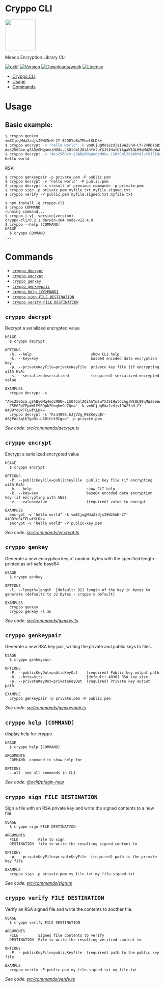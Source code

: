 # Cryppo CLI

<img width="100px" src="https://uploads-ssl.webflow.com/5cd5168c6c861f4fc7cfe969/5ddcaba04d724676d8758927_Meeco-Logo-2019-Circle-RGB.svg">

Meeco Encryption Library CLI

[![oclif](https://img.shields.io/badge/cli-oclif-brightgreen.svg)](https://oclif.io)
[![Version](https://img.shields.io/npm/v/cryppo-cli.svg)](https://npmjs.org/package/cryppo-cli)
[![Downloads/week](https://img.shields.io/npm/dw/cryppo-cli.svg)](https://npmjs.org/package/cryppo-cli)
[![License](https://img.shields.io/npm/l/cryppo-cli.svg)](https://github.com/Meeco/cryppo-cli/blob/master/package.json)

<!-- toc -->

- [Cryppo CLI](#cryppo-cli)
- [Usage](#usage)
- [Commands](#commands)
  <!-- tocstop -->

# Usage

## Basic example:

```sh
$ cryppo genkey
vm8CjugMda2zdjsI9W25nH-CY-84DDYoBxTFLwfKLDk=
$ cryppo encrypt -v "hello world" -k vm8CjugMda2zdjsI9W25nH-CY-84DDYoBxTFLwfKLDk=
Aes256Gcm.gSAByGMq4edzM0U=.LS0tCml2OiAhYmluYXJ5IHwtCiAgaW1QL09qMWZ6eWw0cmwwSgphdDogIWJpbmFyeSB8LQogIE5SbjZUQXJ2bitNS1Z5M0FpZEpmWlE9PQphZDogbm9uZQo=
$ cryppo decrypt -s "Aes256Gcm.gSAByGMq4edzM0U=.LS0tCml2OiAhYmluYXJ5IHwtCiAgaW1QL09qMWZ6eWw0cmwwSgphdDogIWJpbmFyeSB8LQogIE5SbjZUQXJ2bitNS1Z5M0FpZEpmWlE9PQphZDogbm9uZQo=" -k vm8CjugMda2zdjsI9W25nH-CY-84DDYoBxTFLwfKLDk=
hello world
```

RSA

```
$ cryppo genkeypair -p private.pem -P public.pem
$ cryppo encrypt -v "hello world" -P public.pem
$ cryppo decrypt -s <result of previous command> -p private.pem
$ cryppo sign -p private.pem myfile.txt myfile.signed.txt
$ cryppo verify -P public.pem myfile.signed.txt myfile.txt
```

<!-- usage -->

```sh-session
$ npm install -g cryppo-cli
$ cryppo COMMAND
running command...
$ cryppo (-v|--version|version)
cryppo-cli/0.2.1 darwin-x64 node-v12.4.0
$ cryppo --help [COMMAND]
USAGE
  $ cryppo COMMAND
...
```

<!-- usagestop -->

# Commands

<!-- commands -->

- [`cryppo decrypt`](#cryppo-decrypt)
- [`cryppo encrypt`](#cryppo-encrypt)
- [`cryppo genkey`](#cryppo-genkey)
- [`cryppo genkeypair`](#cryppo-genkeypair)
- [`cryppo help [COMMAND]`](#cryppo-help-command)
- [`cryppo sign FILE DESTINATION`](#cryppo-sign-file-destination)
- [`cryppo verify FILE DESTINATION`](#cryppo-verify-file-destination)

## `cryppo decrypt`

Decrypt a serialized encrypted value

```
USAGE
  $ cryppo decrypt

OPTIONS
  -h, --help                           show CLI help
  -k, --key=key                        base64 encoded data encryption key
  -p, --privateKeyFile=privateKeyFile  private key file (if encrypting with RSA)
  -s, --serialized=serialized          (required) serialized encrypted value

EXAMPLES
  cryppo decrypt -s
  "Aes256Gcm.gSAByGMq4edzM0U=.LS0tCml2OiAhYmluYXJ5IHwtCiAgaW1QL09qMWZ6eWw0cmwwSgphdDogIWJpbmFyeSB8LQogIE5SbjZUQXJ2bitNS1
  Z5M0FpZEpmWlE9PQphZDogbm9uZQo=" -k vm8CjugMda2zdjsI9W25nH-CY-84DDYoBxTFLwfKLDk=
  cryppo decrypt -s "Rsa4096.bJjV2g_RBZKeyqBr-dSjPAc3qtkTgd0=.LS0tCnt9Cg==" -p private.pem
```

_See code: [src/commands/decrypt.ts](https://github.com/Meeco/cryppo-cli/blob/v0.2.1/src/commands/decrypt.ts)_

## `cryppo encrypt`

Encrypt a serialized encrypted value

```
USAGE
  $ cryppo encrypt

OPTIONS
  -P, --publicKeyFile=publicKeyFile  public key file (if encrypting with RSA)
  -h, --help                         show CLI help
  -k, --key=key                      base64 encoded data encryption key (if encrypting with AES)
  -v, --value=value                  (required) value to encrypt

EXAMPLES
  encrypt -v "hello world" -k vm8CjugMda2zdjsI9W25nH-CY-84DDYoBxTFLwfKLDk=
  encrypt -v "hello world" -P public-key.pem
```

_See code: [src/commands/encrypt.ts](https://github.com/Meeco/cryppo-cli/blob/v0.2.1/src/commands/encrypt.ts)_

## `cryppo genkey`

Generate a new encryption key of random bytes with the specified length - printed as url-safe base64

```
USAGE
  $ cryppo genkey

OPTIONS
  -l, --length=length  [default: 32] length of the key in bytes to generate (defaults to 32 bytes - cryppo's default)

EXAMPLES
  cryppo genkey
  cryppo genkey -l 16
```

_See code: [src/commands/genkey.ts](https://github.com/Meeco/cryppo-cli/blob/v0.2.1/src/commands/genkey.ts)_

## `cryppo genkeypair`

Generate a new RSA key pair, writing the private and public keys to files.

```
USAGE
  $ cryppo genkeypair

OPTIONS
  -P, --publicKeyOut=publicKeyOut    (required) Public key output path
  -b, --bits=bits                    [default: 4096] RSA key size
  -p, --privateKeyOut=privateKeyOut  (required) Private key output path

EXAMPLE
  cryppo genkeypair -p private.pem -P public.pem
```

_See code: [src/commands/genkeypair.ts](https://github.com/Meeco/cryppo-cli/blob/v0.2.1/src/commands/genkeypair.ts)_

## `cryppo help [COMMAND]`

display help for cryppo

```
USAGE
  $ cryppo help [COMMAND]

ARGUMENTS
  COMMAND  command to show help for

OPTIONS
  --all  see all commands in CLI
```

_See code: [@oclif/plugin-help](https://github.com/oclif/plugin-help/blob/v2.2.3/src/commands/help.ts)_

## `cryppo sign FILE DESTINATION`

Sign a file with an RSA private key and write the signed contents to a new file

```
USAGE
  $ cryppo sign FILE DESTINATION

ARGUMENTS
  FILE         File to sign
  DESTINATION  file to write the resulting signed content to

OPTIONS
  -p, --privateKeyFile=privateKeyFile  (required) path to the private key file

EXAMPLE
  cryppo sign -p private.pem my_file.txt my_file.signed.txt
```

_See code: [src/commands/sign.ts](https://github.com/Meeco/cryppo-cli/blob/v0.2.1/src/commands/sign.ts)_

## `cryppo verify FILE DESTINATION`

Verify an RSA signed file and write the contents to another file.

```
USAGE
  $ cryppo verify FILE DESTINATION

ARGUMENTS
  FILE         Signed file contents to verify
  DESTINATION  File to write the resulting verified content to

OPTIONS
  -P, --publicKeyFile=publicKeyFile  (required) path to the public key file

EXAMPLE
  cryppo verify -P public.pem my_file.signed.txt my_file.txt
```

_See code: [src/commands/verify.ts](https://github.com/Meeco/cryppo-cli/blob/v0.2.1/src/commands/verify.ts)_

<!-- commandsstop -->
